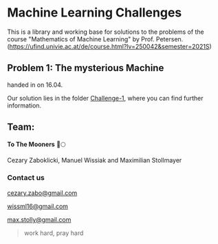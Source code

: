 # Machine Learning Challenges

This is a library and working base for solutions to the problems of the course "Mathematics of Machine Learning" by Prof. Petersen. (https://ufind.univie.ac.at/de/course.html?lv=250042&semester=2021S)



## Problem 1: The mysterious Machine
handed in on 16.04.

Our solution lies in the folder [Challenge-1](/Challenge-1), where you can find further information.

## Team:
**To The Mooners** 🚀🌕

Cezary Zaboklicki, Manuel Wissiak and Maximilian Stollmayer

### Contact us
cezary.zabo@gmail.com

wissml16@gmail.com

max.stolly@gmail.com


> work hard, pray hard
